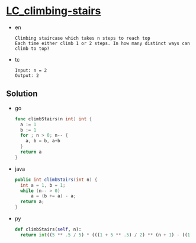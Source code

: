 # [LC_climbing-stairs](https://leetcode.com/problems/climbing-stairs)

* en

  ```en
  Climbing staircase which takes n steps to reach top
  Each time either climb 1 or 2 steps. In how many distinct ways can climb to top?
  ```

* tc

  ```tc
  Input: n = 2
  Output: 2
  ```

## Solution

* go

  ```go
  func climbStairs(n int) int {
    a := 1
    b := 1
    for ; n > 0; n-- {
      a, b = b, a+b
    }
    return a
  }
  ```

* java

  ```java
  public int climbStairs(int n) {
    int a = 1, b = 1;
    while (n-- > 0)
        a = (b += a) - a;
    return a;
  }
  ```

* py

  ```py
  def climbStairs(self, n):
    return int((5 ** .5 / 5) * (((1 + 5 ** .5) / 2) ** (n + 1) - ((1 - 5 ** .5) / 2) ** (n + 1)))
  ```
